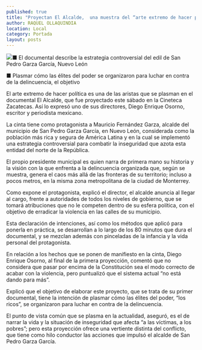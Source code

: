 ```yaml
---
published: true
title: "Proyectan El Alcalde,  una muestra del “arte extremo de hacer política”: director "
author: RAQUEL OLLAQUINDIA
location: Local
category: Portada
layout: posts
---
```


![](http://i.imgur.com/gPwHPErm.jpg)■ El documental describe la estrategia controversial del edil de San Pedro Garza García, Nuevo León 

■ Plasmar cómo las élites del poder se organizaron para luchar en contra de la delincuencia, el objetivo 

El arte extremo de hacer política es una de las aristas que se plasman en el documental El Alcalde, que fue proyectado este sábado en la Cineteca Zacatecas. Así lo expresó uno de sus directores, Diego Enrique Osorno, escritor y periodista mexicano.

La cinta tiene como protagonista a Mauricio Fernández Garza, alcalde del municipio de San Pedro Garza García, en Nuevo León, considerada como la población más rica y segura de América Latina y en la cual se implementó una estrategia controversial para combatir la inseguridad que azota esta entidad del norte de la República.

El propio presidente municipal es quien narra de primera mano su historia y la visión con la que enfrenta a la delincuencia organizada que, según se muestra, genera el caos más allá de las fronteras de su territorio; incluso a pocos metros, en la misma zona metropolitana de la ciudad de Monterrey.

Como expone el protagonista, explicó el director, el alcalde anuncia al llegar al cargo, frente a autoridades de todos los niveles de gobierno, que se tomará atribuciones que no le competen dentro de su esfera política, con el objetivo de erradicar la violencia en las calles de su municipio.

Esta declaración de intenciones, así como los métodos que aplicó para ponerla en práctica, se desarrollan a lo largo de los 80 minutos que dura el documental, y se mezclan además con pinceladas de la infancia y la vida personal del protagonista. 

En relación a los hechos que se ponen de manifiesto en la cinta, Diego Enrique Osorno, al final de la primera proyección, comentó que no considera que pasar por encima de la Constitución sea el modo correcto de acabar con la violencia, pero puntualizó que el sistema actual “no está dando para más”.

Explicó que el objetivo de elaborar este proyecto, que se trata de su primer documental, tiene la intención de plasmar cómo las élites del poder, “los ricos”, se organizaron para luchar en contra de la delincuencia.

El punto de vista común que se plasma en la actualidad, aseguró, es el de narrar la vida y la situación de inseguridad que afecta “a las víctimas, a los pobres”; pero esta proyección ofrece una vertiente distinta del conflicto, que tiene como hilo conductor las acciones que impulsó el alcalde de San Pedro Garza García.
